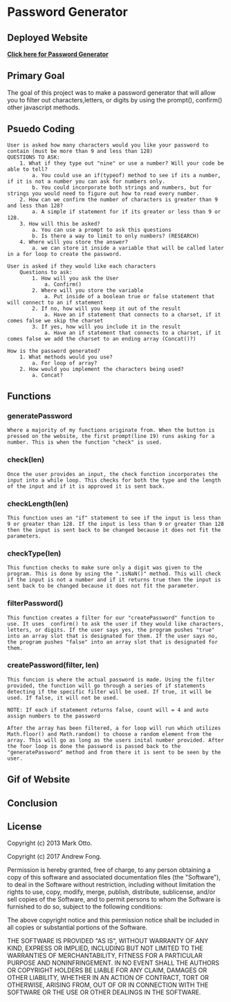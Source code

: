 # Password Generator

## Deployed Website
[**Click here for Password Generator**](https://jguiro09.github.io/Password-Generator/)

## Primary Goal
The goal of this project was to make a password generator that will allow you to filter out characters,letters, or digits by using the prompt(), confirm() other javascript methods.

## Psuedo Coding

    User is asked how many characters would you like your password to contain (must be more than 9 and less than 128)
    QUESTIONS TO ASK:
        1. What if they type out "nine" or use a number? Will your code be able to tell?
            a. You could use an if(typeof) method to see if its a number, if it is not a number you can ask for numbers only.
            b. You could incorporate both strings and numbers, but for strings you would need to figure out how to read every number.
        2. How can we confirm the number of characters is greater than 9 and less than 128?
            a. A simple if statement for if its greater or less than 9 or 128.
        3. How will this be asked?
            a. You can use a prompt to ask this questions
            b. Is there a way to limit to only numbers? (RESEARCH)
        4. Where will you store the answer?
            a. we can store it inside a variable that will be called later in a for loop to create the password.

    User is asked if they would like each characters
        Questions to ask:
            1. How will you ask the User
                a. Confirm()
            2. Where will you store the variable
                a. Put inside of a boolean true or false statement that will connect to an if statement
            2. If no, how will you keep it out of the result
                a. Have an if statement that connects to a charset, if it comes false we skip the charset
            3. If yes, how will you include it in the result
                a. Have an if statement that connects to a charset, if it comes false we add the charset to an ending array (Concat()?)

    How is the password generated?
        1. What methods would you use?
            a. For loop of array?
        2. How would you implement the characters being used?
            a. Concat?
        

## Functions

### generatePassword
    Where a majority of my functions originate from. When the button is pressed on the website, the first prompt(line 19) runs asking for a number. This is when the function "check" is used.

### check(len)
    Once the user provides an input, the check function incorporates the input into a while loop. This checks for both the type and the length of the input and if it is approved it is sent back.

### checkLength(len)
    This function uses an "if" statement to see if the input is less than 9 or greater than 128. If the input is less than 9 or greater than 128 then the input is sent back to be changed because it does not fit the parameters.

### checkType(len)
    This function checks to make sure only a digit was given to the program. This is done by using the ".isNaN()" method. This will check if the input is not a number and if it returns true then the input is sent back to be changed because it does not fit the parameter.

### filterPassword()
    This function creates a filter for our "createPassword" function to use. It uses  confirm() to ask the user if they would like characters, letters, or digits. If the user says yes, the program pushes "true" into an array slot that is designated for them. If the user says no, the program pushes "false" into an array slot that is designated for them.  

### createPassword(filter, len)
    This funcion is where the actual password is made. Using the filter provided, the function will go through a series of if statements detecting if the specific filter will be used. If true, it will be used. If false, it will not be used.

    NOTE: If each if statement returns false, count will = 4 and auto assign numbers to the password

    After the array has been filtered, a for loop will run which utilizes Math.floor() and Math.random() to choose a random element from the array. This will go as long as the users inital number provided. After the foor loop is done the password is passed back to the "generatePassword" method and from there it is sent to be seen by the user.


## Gif of Website

## Conclusion

## License
Copyright (c) 2013 Mark Otto.

Copyright (c) 2017 Andrew Fong.

Permission is hereby granted, free of charge, to any person obtaining a copy of this software and associated documentation files (the "Software"), to deal in the Software without restriction, including without limitation the rights to use, copy, modify, merge, publish, distribute, sublicense, and/or sell copies of the Software, and to permit persons to whom the Software is furnished to do so, subject to the following conditions:

The above copyright notice and this permission notice shall be included in all copies or substantial portions of the Software.

THE SOFTWARE IS PROVIDED "AS IS", WITHOUT WARRANTY OF ANY KIND, EXPRESS OR IMPLIED, INCLUDING BUT NOT LIMITED TO THE WARRANTIES OF MERCHANTABILITY, FITNESS FOR A PARTICULAR PURPOSE AND NONINFRINGEMENT. IN NO EVENT SHALL THE AUTHORS OR COPYRIGHT HOLDERS BE LIABLE FOR ANY CLAIM, DAMAGES OR OTHER LIABILITY, WHETHER IN AN ACTION OF CONTRACT, TORT OR OTHERWISE, ARISING FROM, OUT OF OR IN CONNECTION WITH THE SOFTWARE OR THE USE OR OTHER DEALINGS IN THE SOFTWARE.
